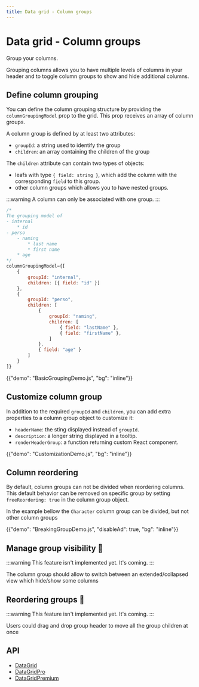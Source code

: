 ```yaml
---
title: Data grid - Column groups
---
```


# Data grid - Column groups

<p class="description">Group your columns.</p>

Grouping columns allows you to have multiple levels of columns in your header and to toggle column groups to show and hide additional columns.

## Define column grouping

You can define the column grouping structure by providing the `columnGroupingModel` prop to the grid.
This prop receives an array of column groups.

A column group is defined by at least two attributes:

- `groupId`: a string used to identify the group
- `children`: an array containing the children of the group

The `children` attribute can contain two types of objects:

- leafs with type `{ field: string }`, which add the column with the corresponding `field` to this group.
- other column groups which allows you to have nested groups.

:::warning
A column can only be associated with one group.
:::

```jsx
/*
The grouping model of
- internal
    * id
- perso
    - naming
        * last name
        * first name
    * age
*/
columnGroupingModel={[
    {
        groupId: "internal",
        children: [{ field: "id" }]
    },
    {
        groupId: "perso",
        children: [
            {
                groupId: "naming",
                children: [
                    { field: "lastName" },
                    { field: "firstName" },
                ]
            },
            { field: "age" }
        ]
    }
]}
```

{{"demo": "BasicGroupingDemo.js", "bg": "inline"}}

## Customize column group

In addition to the required `groupId` and `children`, you can add extra properties to a column group object to customize it:

- `headerName`: the sting displayed instead of `groupId`.
- `description`: a longer string displayed in a tooltip.
- `renderHeaderGroup`: a function returning custom React component.

{{"demo": "CustomizationDemo.js", "bg": "inline"}}

## Column reordering [<span class="plan-pro"></span>](https://mui.com/store/items/mui-x-pro/)

By default, column groups can not be divided when reordering columns.
This default behavior can be removed on specific group by setting `freeReordering: true` in the column group object.

In the example bellow the `Character` column group can be divided, but not other column groups

{{"demo": "BreakingGroupDemo.js", "disableAd": true, "bg": "inline"}}

## Manage group visibility 🚧

:::warning
This feature isn't implemented yet. It's coming.
:::

The column group should allow to switch between an extended/collapsed view which hide/show some columns

## Reordering groups 🚧[<span class="plan-pro"></span>](https://mui.com/store/items/mui-x-pro/)

:::warning
This feature isn't implemented yet. It's coming.
:::

Users could drag and drop group header to move all the group children at once

## API

- [DataGrid](/x/api/data-grid/data-grid/)
- [DataGridPro](/x/api/data-grid/data-grid-pro/)
- [DataGridPremium](/x/api/data-grid/data-grid-premium/)
